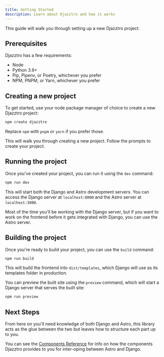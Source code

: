 ```yaml
---
title: Getting Started
description: Learn about Djazztro and how it works
---
```


This guide will walk you through setting up a new Djazztro project.

## Prerequisites

Djazztro has a few requirements:

- Node
- Python 3.9+
- Pip, Pipenv, or Poetry, whichever you prefer
- NPM, PNPM, or Yarn, whichever you prefer

## Creating a new project

To get started, use your node package manager of choice to create a new Djazztro project:

```bash
npm create djazztro
```

Replace `npm` with `pnpm` or `yarn` if you prefer those.

This will walk you through creating a new project. Follow the prompts to create your project.

## Running the project

Once you've created your project, you can run it using the `dev` command:

```bash
npm run dev
```

This will start both the Django and Astro development servers. You can access the Django server at `localhost:8000` and the Astro server at `localhost:3000`.

Most of the time you'll be working with the Django server, but if you want to work on the frontend before it gets integrated with Django, you can use the Astro server.

## Building the project

Once you're ready to build your project, you can use the `build` command:

```bash
npm run build
```

This will build the frontend into `dist/templates`, which Django will use as its templates folder in production.

You can preview the built site using the `preview` command, which will start a Django server that serves the built site:

```bash
npm run preview
```

## Next Steps

From here on you'll need knowledge of both Django and Astro, this library acts as the glue between the two but leaves how to structure each part up to you.

You can see the [Components Reference](/Djazztro/reference/components) for info on how the components Djazztro provides to you for inter-oping between Astro and Django.
